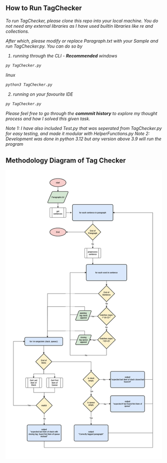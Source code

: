 ## How to Run TagChecker

<h6>To run TagChecker, please clone this repo into your local machine.
You do not need any external libraries as I have used builtin libraries like re and collections.

After which, please modify or replace Paragraph.txt with your Sample and run TagChecker.py. You can do so by
1. running through the CLI - <b>Recommended</b>
windows
```python
py TagChecker.py 
```
linux
```python
python3 TagChecker.py 
```

2. running on your favourite IDE
```python 
py TagChecker.py
```

Please feel free to go through the <b>commmit history</b> to explore my thought process and how I solved
this given task.

Note 1: I have also included Test.py that was seperated from TagChecker.py for easy testing, and made it modular with HelperFunctions.py
Note 2: Development was done in python 3.12 but any version above 3.9 will run the program
</h6>

## Methodology Diagram of Tag Checker

![Methodology of tag checker](methodology.png)